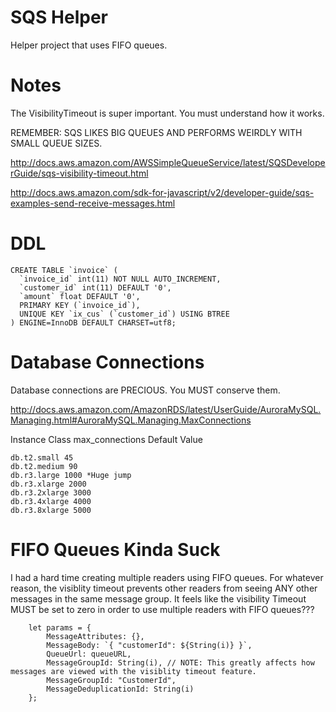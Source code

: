 # SQS Helper
Helper project that uses FIFO queues.

# Notes
The VisibilityTimeout is super important.  You must understand how it works.

REMEMBER: SQS LIKES BIG QUEUES AND PERFORMS WEIRDLY WITH SMALL QUEUE SIZES.

http://docs.aws.amazon.com/AWSSimpleQueueService/latest/SQSDeveloperGuide/sqs-visibility-timeout.html

http://docs.aws.amazon.com/sdk-for-javascript/v2/developer-guide/sqs-examples-send-receive-messages.html

# DDL
```
CREATE TABLE `invoice` (
  `invoice_id` int(11) NOT NULL AUTO_INCREMENT,
  `customer_id` int(11) DEFAULT '0',
  `amount` float DEFAULT '0',
  PRIMARY KEY (`invoice_id`),
  UNIQUE KEY `ix_cus` (`customer_id`) USING BTREE
) ENGINE=InnoDB DEFAULT CHARSET=utf8;
```

# Database Connections
Database connections are PRECIOUS.  You MUST conserve them.

http://docs.aws.amazon.com/AmazonRDS/latest/UserGuide/AuroraMySQL.Managing.html#AuroraMySQL.Managing.MaxConnections

Instance Class	max_connections Default Value
```
db.t2.small 45
db.t2.medium 90
db.r3.large 1000 *Huge jump
db.r3.xlarge 2000
db.r3.2xlarge 3000
db.r3.4xlarge 4000
db.r3.8xlarge 5000
```

# FIFO Queues Kinda Suck
I had a hard time creating multiple readers using FIFO queues.  For whatever reason, the visiblity timeout
prevents other readers from seeing ANY other messages in the same message group.  It feels like the 
visibility Timeout MUST be set to zero in order to use multiple readers with FIFO queues???

```
    let params = {
        MessageAttributes: {},
        MessageBody: `{ "customerId": ${String(i)} }`,
        QueueUrl: queueURL, 
        MessageGroupId: String(i), // NOTE: This greatly affects how messages are viewed with the visiblity timeout feature.
        MessageGroupId: "CustomerId",
        MessageDeduplicationId: String(i)
    };
```
